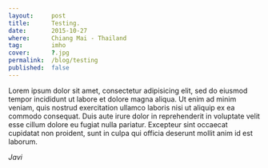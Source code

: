 ```yaml
---
layout:     post
title:      Testing.
date:       2015-10-27
where:      Chiang Mai - Thailand
tag:        imho
cover:      ?.jpg
permalink:  /blog/testing
published:  false
---
```

Lorem ipsum dolor sit amet, consectetur adipisicing elit, sed do eiusmod
tempor incididunt ut labore et dolore magna aliqua. Ut enim ad minim veniam,
quis nostrud exercitation ullamco laboris nisi ut aliquip ex ea commodo
consequat. Duis aute irure dolor in reprehenderit in voluptate velit esse
cillum dolore eu fugiat nulla pariatur. Excepteur sint occaecat cupidatat non
proident, sunt in culpa qui officia deserunt mollit anim id est laborum.

*Javi*
